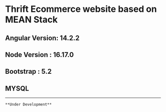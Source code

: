 # Thrift Ecommerce website based on MEAN Stack

## Angular Version: 14.2.2
## Node Version : 16.17.0
## Bootstrap : 5.2
## MYSQL

---
    **Under Development**
